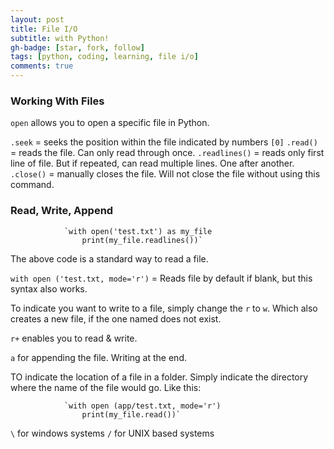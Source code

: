 ```yaml
---
layout: post
title: File I/O
subtitle: with Python!
gh-badge: [star, fork, follow]
tags: [python, coding, learning, file i/o]
comments: true
---
```


### Working With Files

`open` allows you to open a specific file in Python.

`.seek` = seeks the position within the file indicated by numbers `[0]`
`.read()` = reads the file. Can only read through once.
`.readlines()` = reads only first line of file. But if repeated, can read multiple lines. One after another.
`.close()` = manually closes the file. Will not close the file without using this command.

### Read, Write, Append

                `with open('test.txt') as my_file
                    print(my_file.readlines())`

The above code is a standard way to read a file.

`with open ('test.txt, mode='r')` = Reads file by default if blank, but this syntax also works.

To indicate you want to write to a file, simply change the `r` to `w`. Which also creates a new file, if the one named does not exist.

`r+` enables you to read & write.

`a` for appending the file. Writing at the end.

TO indicate the location of a file in a folder. Simply indicate the directory where the name of the file would go. Like this:

                `with open (app/test.txt, mode='r')
                    print(my_file.read())`

`\` for windows systems
`/` for UNIX based systems